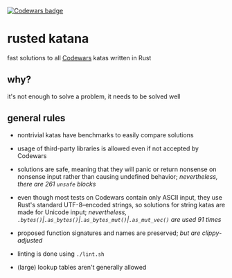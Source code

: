 [![Codewars badge](https://www.codewars.com/users/lincot/badges/large)](https://www.codewars.com/users/lincot)

# rusted katana

fast solutions to all [Codewars](https://www.codewars.com/r/HLmVMg) katas
written in Rust

## why?

it's not enough to solve a problem, it needs to be solved well

## general rules

- nontrivial katas have benchmarks to easily compare solutions

- usage of third-party libraries is allowed even if not accepted by Codewars

- solutions are safe, meaning that they will panic or return nonsense
on nonsense input rather than causing undefined behavior;
*nevertheless, there are 261 `unsafe` blocks*

- even though most tests on Codewars contain only ASCII input,
they use Rust's standard UTF-8–encoded strings,
so solutions for string katas are made for Unicode input;
*nevertheless,
`.bytes()`|`.as_bytes()`|`.as_bytes_mut()`|`.as_mut_vec()` are used 91 times*

- proposed function signatures and names are preserved;
*but are clippy-adjusted*

- linting is done using `./lint.sh`

- (large) lookup tables aren't generally allowed
